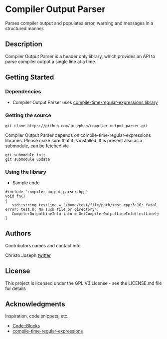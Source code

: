 # Compiler Output Parser

Parses compiler output and populates error, warning and messages in a structured manner.

## Description

Compiler Output Parser is a header only library, which provides an API to parse compiler output a single line at a time. 

## Getting Started

### Dependencies

* Compiler Output Parser uses [compile-time-regular-expressions library](https://github.com/hanickadot/compile-time-regular-expressions)

### Getting the source
```
git clone https://github.com/josephch/compiler-output-parser.git
```
Compiler Output Parser depends on compile-time-regular-expressions libraries. Please make sure that it is installed. It is  present also as a submodule, can be fetched via
```
git submodule init
git submodule update
```

### Using the library

* Sample code
```
#include "compiler_output_parser.hpp"
void fn()
{
   std::string testLine = "/home/test/file/path/test.cpp:3:10: fatal error: test.h: No such file or directory";
   CompilerOutputLineInfo info = GetCompilerOutputLineInfo(testLine);
}
```

## Authors

Contributors names and contact info

Christo Joseph
[twitter](https://x.com/christojoseph)

## License

This project is licensed under the GPL V3 License - see the LICENSE.md file for details

## Acknowledgments

Inspiration, code snippets, etc.
* [Code::Blocks](https://www.codeblocks.org/)
* [compile-time-regular-expressions](https://github.com/hanickadot/compile-time-regular-expressions)
